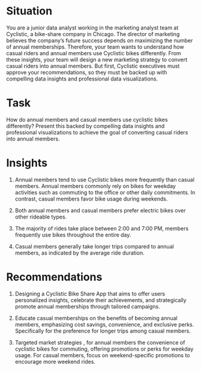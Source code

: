 # Situation 
You are a junior data analyst working in the marketing analyst team at Cyclistic, a bike-share company in Chicago. The director of
marketing believes the company’s future success depends on maximizing the number of annual memberships. Therefore, your
team wants to understand how casual riders and annual members use Cyclistic bikes differently. From these insights, your team will
design a new marketing strategy to convert casual riders into annual members. But first, Cyclistic executives must approve your
recommendations, so they must be backed up with compelling data insights and professional data visualizations.

# Task
How do annual members and casual members use cyclistic bikes differently?
Present this backed by compelling data insights and professional visualizations to achieve the goal of converting casual riders into annual members.

# Insights
1. Annual members tend to use Cyclistic bikes more frequently than casual members. Annual members commonly rely on bikes for weekday activities such as commuting to the office or other daily commitments. In contrast, casual members favor bike usage during weekends.
   
2. Both annual members and casual members prefer electric bikes over other rideable types.

3. The majority of rides take place between 2:00 and 7:00 PM, members frequently use bikes throughout the entire day.

4. Casual members generally take longer trips compared to annual members, as indicated by the average ride duration.

# Recommendations
1. Designing a Cyclistic Bike Share App that aims to offer users personalized insights, celebrate their achievements, and strategically promote annual memberships through tailored campaigns.

2. Educate casual memberships on the benefits of becoming annual members, emphasizing cost savings, convenience, and exclusive perks. Specifically for the preference for longer trips among casual members.

3. Targeted market strategies , for annual members the convenience of cyclistic bikes for commuting, offering promotions or perks for weekday usage. For casual members, focus on weekend-specific promotions to encourage more weekend rides.





